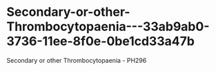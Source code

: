 # Secondary-or-other-Thrombocytopaenia---33ab9ab0-3736-11ee-8f0e-0be1cd33a47b
Secondary or other Thrombocytopaenia - PH296
